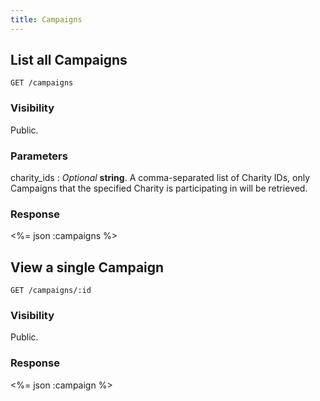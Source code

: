 ```yaml
---
title: Campaigns
---
```

## List all Campaigns

    GET /campaigns

### Visibility

Public.

### Parameters

charity_ids
: _Optional_ **string**. A comma-separated list of Charity IDs, only
Campaigns that the specified Charity is participating in will be
retrieved.

### Response

<%= json :campaigns %>

## View a single Campaign

    GET /campaigns/:id

### Visibility

Public.

### Response

<%= json :campaign %>
